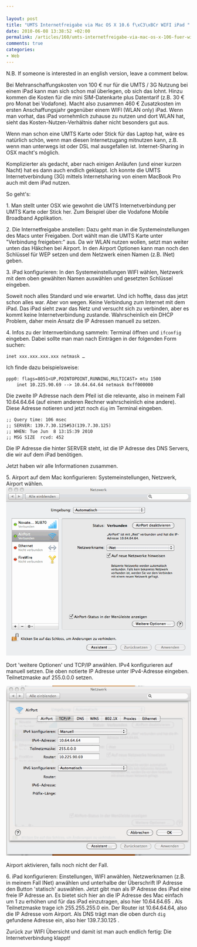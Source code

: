 ```yaml
---

layout: post
title: "UMTS Internetfreigabe via Mac OS X 10.6 f\xC3\xBCr WIFI iPad "
date: 2010-06-08 13:38:52 +02:00
permalink: /articles/160/umts-internetfreigabe-via-mac-os-x-106-fuer-wifi-ipad/
comments: true
categories: 
- Web
---
```


N.B. If someone is interested in an english version, leave a comment
below.

Bei Mehranschaffungskosten von 100 € nur für die UMTS / 3G Nutzung bei
einem iPad kann man sich schon mal überlegen, ob sich das lohnt. Hinzu
kommen die Kosten für die mini SIM-Datenkarte plus Datentarif (z.B. 30 €
pro Monat bei Vodafone). Macht also zusammen 460 € Zusatzkosten im
ersten Anschaffungsjahr gegenüber einem WIFI (WLAN only) iPad. Wenn man
vorhat, das iPad vornehmlich zuhause zu nutzen und dort WLAN hat, sieht
das Kosten-Nutzen-Verhältnis daher nicht besonders gut aus.

Wenn man schon eine UMTS Karte oder Stick für das Laptop hat, wäre es
natürlich schön, wenn man diesen Internetzugang mitnutzen kann, z.B.
wenn man unterwegs ist oder DSL mal ausgefallen ist. Internet-Sharing in
OSX macht's möglich.

Komplizierter als gedacht, aber nach einigen Anläufen (und einer kurzen
Nacht) hat es dann auch endlich geklappt. Ich konnte die UMTS
Internetverbindung (3G) mittels Internetsharing von einem MacBook Pro
auch mit dem iPad nutzen.

So geht's:

1\. Man stellt unter OSX wie gewohnt die UMTS Internetverbindung per
UMTS Karte oder Stick her. Zum Beispiel über die Vodafone Mobile
Broadband Applikation.

2\. Die Internetfreigabe anstellen: Dazu geht man in die
Systemeinstellungen des Macs unter Freigaben. Dort wählt man die UMTS
Karte unter "Verbindung freigeben:" aus. Da wir WLAN nutzen wollen,
setzt man weiter unten das Häkchen bei Airport. In den Airport Optionen
kann man noch den Schlüssel für WEP setzen und dem Netzwerk einen Namen
(z.B. INet) geben.

3\. iPad konfigurieren: In den Systemeinstellungen WIFI wählen, Netzwerk
mit dem oben gewählten Namen auswählen und gesetzten Schlüssel eingeben.

Soweit noch alles Standard und wie erwartet. Und ich hoffte, dass das
jetzt schon alles war. Aber von wegen. Keine Verbindung zum Internet mit
dem iPad. Das iPad sieht zwar das Netz und versucht sich zu verbinden,
aber es kommt keine Internetverbindung zustande. Wahrscheinlich ein DHCP
Problem, daher mein Ansatz die IP Adressen manuell zu setzen.

4\. Infos zu der Internverbindung sammeln: Terminal öffnen und
`ifconfig` eingeben. Dabei sollte man man nach Einträgen in der
folgenden Form suchen:

    inet xxx.xxx.xxx.xxx netmask … 

Ich finde dazu beispielsweise:

    ppp0: flags=8051<UP,POINTOPOINT,RUNNING,MULTICAST> mtu 1500
        inet 10.225.90.69 --> 10.64.64.64 netmask 0xff000000 

Die zweite IP Adresse nach dem Pfeil ist die relevante, also in meinem
Fall 10.64.64.64 (auf einem anderen Rechner wahrscheinlich eine andere).
Diese Adresse notieren und jetzt noch `dig` im Terminal eingeben.

    ;; Query time: 106 msec
    ;; SERVER: 139.7.30.125#53(139.7.30.125)
    ;; WHEN: Tue Jun  8 13:15:39 2010
    ;; MSG SIZE  rcvd: 452

Die IP Adresse die hinter SERVER steht, ist die IP Adresse des DNS
Servers, die wir auf dem iPad benötigen.

Jetzt haben wir alle Informationen zusammen.

5\. Airport auf dem Mac konfigurieren: Systemeinstellungen, Netzwerk,
Airport wählen.\
![](/images/posts/9.png)

Dort 'weitere Optionen' und TCP/IP anwählen. IPv4 konfigurieren auf
manuell setzen. Die oben notierte IP Adresse unter IPv4-Adresse
eingeben. Teilnetzmaske auf 255.0.0.0 setzen.

![](/images/posts/10.png)

Airport aktivieren, falls noch nicht der Fall.

6\. iPad konfigurieren: Einstellungen, WIFI anwählen. Netzwerknamen
(z.B. in meinem Fall INet) anwählen und unterhalbe der Überschrift IP
Adresse den Button 'statisch' auswählen. Jetzt gibt man als IP Adresse
des iPad eine freie IP Adresse an. Es bietet sich hier an die IP Adresse
des Mac einfach um 1 zu erhöhen und für das iPad einzutragen, also hier
10.64.64.65 . Als Teilnetzmaske trage ich 255.255.255.0 ein. Der Router
ist 10.64.64.64, also die IP Adresse vom Airport. Als DNS trägt man die
oben durch `dig` gefundene Adresse ein, also hier 139.7.30.125 .

Zurück zur WIFI Übersicht und damit ist man auch endlich fertig: Die
Internetverbindung klappt!

